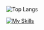 ![Top Langs](https://github-readme-stats.vercel.app/api/top-langs/?username=gilanhaq&layout=compact&theme=transparent&langs_count=2&count_weight=0.5&border_color=ffffff00&title_color="c850c0,ffcc70")

[![My Skills](https://skillicons.dev/icons?i=flutter,kotlin,androidstudio&theme=dark)](https://skillicons.dev)
